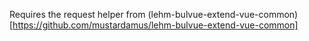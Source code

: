 Requires the request helper from
(lehm-bulvue-extend-vue-common)[https://github.com/mustardamus/lehm-bulvue-extend-vue-common]
